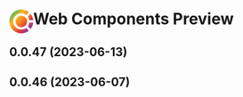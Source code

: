 # <img align="left" src="https://github.com/webcomponents-preview/client/raw/main/src/assets/icons/logo.svg" alt="WCP Logo" height="43px"> Web Components Preview

## 0.0.47 (2023-06-13)

## 0.0.46 (2023-06-07)